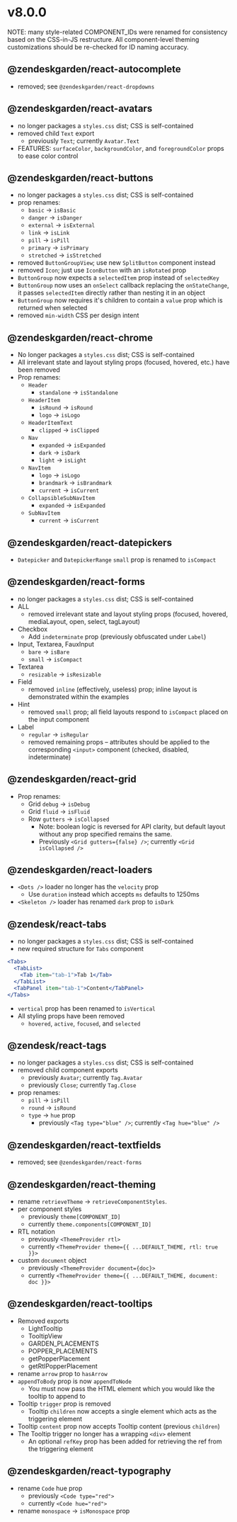 # v8.0.0

NOTE: many style-related COMPONENT_IDs were renamed for consistency based
on the CSS-in-JS restructure. All component-level theming customizations
should be re-checked for ID naming accuracy.

## @zendeskgarden/react-autocomplete

- removed; see `@zendeskgarden/react-dropdowns`

## @zendeskgarden/react-avatars

- no longer packages a `styles.css` dist; CSS is self-contained
- removed child `Text` export
  - previously `Text`; currently `Avatar.Text`
- FEATURES: `surfaceColor`, `backgroundColor`, and `foregroundColor` props to ease color control

## @zendeskgarden/react-buttons

- no longer packages a `styles.css` dist; CSS is self-contained
- prop renames:
  - `basic` -> `isBasic`
  - `danger` -> `isDanger`
  - `external` -> `isExternal`
  - `link` -> `isLink`
  - `pill` -> `isPill`
  - `primary` -> `isPrimary`
  - `stretched` -> `isStretched`
- removed `ButtonGroupView`; use new `SplitButton` component instead
- removed `Icon`; just use `IconButton` with an `isRotated` prop
- `ButtonGroup` now expects a `selectedItem` prop instead of `selectedKey`
- `ButtonGroup` now uses an `onSelect` callback replacing the `onStateChange`,
  it passes `selectedItem` directly rather than nesting it in an object
- `ButtonGroup` now requires it's children to contain a `value` prop which is returned when selected
- removed `min-width` CSS per design intent

## @zendeskgarden/react-chrome

- No longer packages a `styles.css` dist; CSS is self-contained
- All irrelevant state and layout styling props (focused, hovered, etc.) have been removed
- Prop renames:
  - `Header`
    - `standalone` -> `isStandalone`
  - `HeaderItem`
    - `isRound` -> `isRound`
    - `logo` -> `isLogo`
  - `HeaderItemText`
    - `clipped` -> `isClipped`
  - `Nav`
    - `expanded` -> `isExpanded`
    - `dark` -> `isDark`
    - `light` -> `isLight`
  - `NavItem`
    - `logo` -> `isLogo`
    - `brandmark` -> `isBrandmark`
    - `current` -> `isCurrent`
  - `CollapsibleSubNavItem`
    - `expanded` -> `isExpanded`
  - `SubNavItem`
    - `current` -> `isCurrent`

## @zendeskgarden/react-datepickers

- `Datepicker` and `DatepickerRange` `small` prop is renamed to `isCompact`

## @zendeskgarden/react-forms

- no longer packages a `styles.css` dist; CSS is self-contained
- ALL
  - removed irrelevant state and layout styling props (focused, hovered, mediaLayout, open, select, tagLayout)
- Checkbox
  - Add `indeterminate` prop (previously obfuscated under `Label`)
- Input, Textarea, FauxInput
  - `bare` -> `isBare`
  - `small` -> `isCompact`
- Textarea
  - `resizable` -> `isResizable`
- Field
  - removed `inline` (effectively, useless) prop; inline layout is demonstrated within the examples
- Hint
  - removed `small` prop; all field layouts respond to `isCompact` placed on the input component
- Label
  - `regular` -> `isRegular`
  - removed remaining props – attributes should be applied to the corresponding
    `<input>` component (checked, disabled, indeterminate)

## @zendeskgarden/react-grid

- Prop renames:
  - Grid `debug` -> `isDebug`
  - Grid `fluid` -> `isFluid`
  - Row `gutters` -> `isCollapsed`
    - Note: boolean logic is reversed for API clarity, but default layout without any prop specified remains the same.
    - Previously `<Grid gutters={false} />`; currently `<Grid isCollapsed />`

## @zendeskgarden/react-loaders

- `<Dots />` loader no longer has the `velocity` prop
  - Use `duration` instead which accepts `ms` defaults to 1250ms
- `<Skeleton />` loader has renamed `dark` prop to `isDark`

## @zendesk/react-tabs

- no longer packages a `styles.css` dist; CSS is self-contained
- new required structure for `Tabs` component

```jsx
<Tabs>
  <TabList>
    <Tab item="tab-1">Tab 1</Tab>
  </TabList>
  <TabPanel item="tab-1">Content</TabPanel>
</Tabs>
```

- `vertical` prop has been renamed to `isVertical`
- All styling props have been removed
  - `hovered`, `active`, `focused`, and `selected`

## @zendesk/react-tags

- no longer packages a `styles.css` dist; CSS is self-contained
- removed child component exports
  - previously `Avatar`; currently `Tag.Avatar`
  - previously `Close`; currently `Tag.Close`
- prop renames:
  - `pill` -> `isPill`
  - `round` -> `isRound`
  - `type` -> `hue` prop
    - previously `<Tag type="blue" />`; currently `<Tag hue="blue" />`

## @zendeskgarden/react-textfields

- removed; see `@zendeskgarden/react-forms`

## @zendeskgarden/react-theming

- rename `retrieveTheme` -> `retrieveComponentStyles`.
- per component styles
  - previously `theme[COMPONENT_ID]`
  - currently `theme.components[COMPONENT_ID]`
- RTL notation
  - previously `<ThemeProvider rtl>`
  - currently `<ThemeProvider theme={{ ...DEFAULT_THEME, rtl: true }}>`
- custom `document` object
  - previously `<ThemeProvider document={doc}>`
  - currently `<ThemeProvider theme={{ ...DEFAULT_THEME, document: doc }}>`

## @zendeskgarden/react-tooltips

- Removed exports
  - LightTooltip
  - TooltipView
  - GARDEN_PLACEMENTS
  - POPPER_PLACEMENTS
  - getPopperPlacement
  - getRtlPopperPlacement
- rename `arrow` prop to `hasArrow`
- `appendToBody` prop is now `appendToNode`
  - You must now pass the HTML element which you would like the tooltip to append to
- Tooltip `trigger` prop is removed
  - Tooltip `children` now accepts a single element which acts as the triggering element
- Tooltip `content` prop now accepts Tooltip content (previous `children`)
- The Tooltip trigger no longer has a wrapping `<div>` element
  - An optional `refKey` prop has been added for retrieving the ref from the triggering element

## @zendeskgarden/react-typography

- rename `Code` hue prop
  - previously `<Code type="red">`
  - currently `<Code hue="red">`
- rename `monospace` -> `isMonospace` prop
